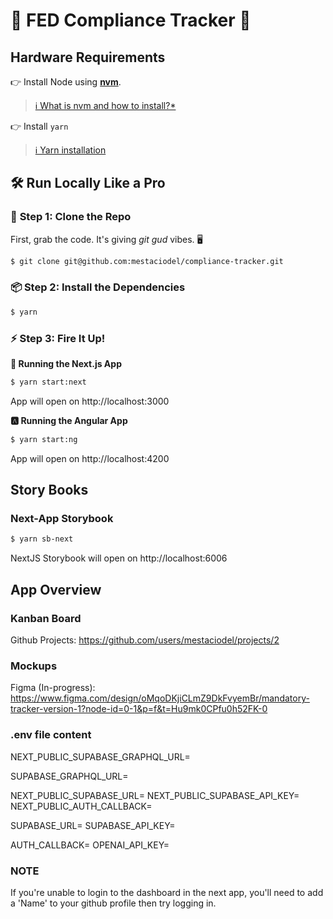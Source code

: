 # 🌟 **FED Compliance Tracker** 🚀

## Hardware Requirements

👉 Install Node using [**nvm**](https://github.com/nvm-sh/nvm).

> [ℹ️ What is nvm and how to install?\*](https://www.freecodecamp.org/news/node-version-manager-nvm-install-guide/)

👉 Install `yarn`

> [ℹ️ Yarn installation](https://classic.yarnpkg.com/lang/en/docs/install/#mac-stable)

## 🛠️ **Run Locally Like a Pro**

### 📂 **Step 1: Clone the Repo**

First, grab the code. It's giving _git gud_ vibes. 🖥️

```bash
$ git clone git@github.com:mestaciodel/compliance-tracker.git
```

### 📦 Step 2: Install the Dependencies

```bash
$ yarn
```

### ⚡ Step 3: Fire It Up!

**🎨 Running the Next.js App**

```bash
$ yarn start:next
```

App will open on http://localhost:3000

**🅰️ Running the Angular App**

```bash
$ yarn start:ng
```

App will open on http://localhost:4200

## Story Books

### Next-App Storybook

```bash
$ yarn sb-next
```

NextJS Storybook will open on http://localhost:6006

## App Overview

### Kanban Board

Github Projects: https://github.com/users/mestaciodel/projects/2

### Mockups

Figma (In-progress): https://www.figma.com/design/oMqoDKjiCLmZ9DkFvyemBr/mandatory-tracker-version-1?node-id=0-1&p=f&t=Hu9mk0CPfu0h52FK-0

### .env file content

NEXT_PUBLIC_SUPABASE_GRAPHQL_URL=

SUPABASE_GRAPHQL_URL=

NEXT_PUBLIC_SUPABASE_URL=
NEXT_PUBLIC_SUPABASE_API_KEY=
NEXT_PUBLIC_AUTH_CALLBACK=

SUPABASE_URL=
SUPABASE_API_KEY=

AUTH_CALLBACK=
OPENAI_API_KEY=

### NOTE

If you're unable to login to the dashboard in the next app, you'll need to add a 'Name' to your github profile then try logging in.
